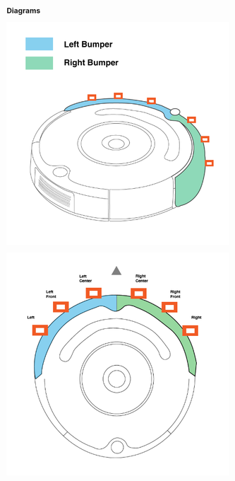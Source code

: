 ### Diagrams

![DIAGRAM 2](https://raw.githubusercontent.com/lukeschunk/roombots/master/Images/RoombotDiagramSensor-01.png)

![DIAGRAM 1](https://raw.githubusercontent.com/lukeschunk/roombots/master/Images/Roombot%20Diagram%20Sensor-02.png)



